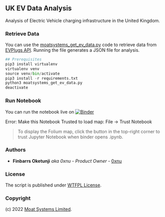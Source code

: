 ## UK EV Data Analysis

Analysis of Electric Vehicle charging infrastructure in the United Kingdom.

### Retrieve Data

You can use the [moatsystems_get_ev_data.py](./moatsystems_get_ev_data.py) code to retrieve data from [EVPlugs API](https://moatsystems.com/evplugs-api/). Running the file generates a JSON file for analysis.

```python
## Prerequisites
pip3 install virtualenv
virtualenv venv
source venv/bin/activate
pip3 install -r requirements.txt
python3 moatsystems_get_ev_data.py
deactivate
```

### Run Notebook

You can run the notebook live on [![Binder](https://mybinder.org/badge_logo.svg)](https://mybinder.org/v2/gh/moatsystems/uk_ev_data_analysis/main?filepath=moatsystems_ev_data_analysis.ipynb)

Error: Make this Notebook Trusted to load map: File -> Trust Notebook

> To display the Folium map, click the button in the top-right corner to trust Jupyter Notebook when binder opens .ipynb.

### Authors

- **Finbarrs Oketunji** _aka 0xnu_ - _Product Owner_ - [0xnu](https://github.com/0xnu)

### License

The script is published under [WTFPL License](LICENSE).

### Copyright

(c) 2022 [Moat Systems Limited](https://moatsystems.com).